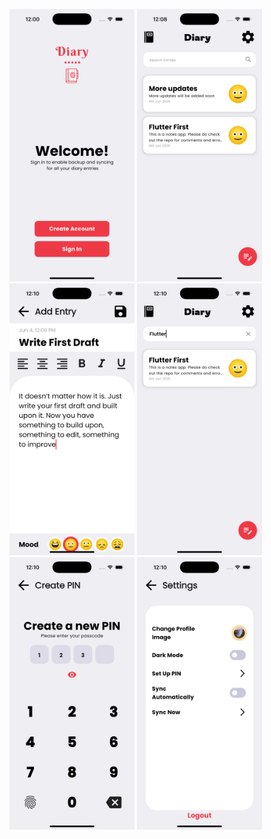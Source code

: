 <p float="left">
  <img src="screenshot/welcome.png" width="200" />
  <img src="screenshot/list.png" width="200" />
  <img src="screenshot/add.png" width="200" />
  <img src="screenshot/filter.png" width="200" />
  <img src="screenshot/pin.png" width="200" />
  <img src="screenshot/settings.png" width="200" />
</p>
